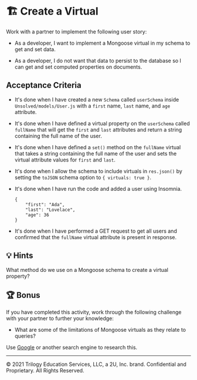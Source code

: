 # 🏗️ Create a Virtual

Work with a partner to implement the following user story:

* As a developer, I want to implement a Mongoose virtual in my schema to get and set data. 

* As a developer, I do not want that data to persist to the database so I can get and set computed properties on documents.

## Acceptance Criteria

* It's done when I have created a new `Schema` called `userSchema` inside `Unsolved/models/User.js` with a `first` name, `last` name, and `age` attribute.

* It's done when I have defined a virtual property on the `userSchema` called `fullName` that will get the `first` and `last` attributes and return a string containing the full name of the user.

* It's done when I have defined a `set()` method on the `fullName` virtual that takes a string containing the full name of the user and sets the virtual attribute values for `first` and `last`.

* It's done when I allow the schema to include virtuals in `res.json()` by setting the `toJSON` schema option to `{ virtuals: true }`.

* It's done when I have run the code and added a user using Insomnia.

    ```console
    {  
        "first": "Ada",
        "last": "Lovelace",
        "age": 36
    }
    ```

* It's done when I have performed a GET request to get all users and confirmed that the `fullName` virtual attribute is present in response.

## 💡 Hints

What method do we use on a Mongoose schema to create a virtual property?

## 🏆 Bonus

If you have completed this activity, work through the following challenge with your partner to further your knowledge:

* What are some of the limitations of Mongoose virtuals as they relate to queries?

Use [Google](https://www.google.com) or another search engine to research this.

---
© 2021 Trilogy Education Services, LLC, a 2U, Inc. brand. Confidential and Proprietary. All Rights Reserved.
